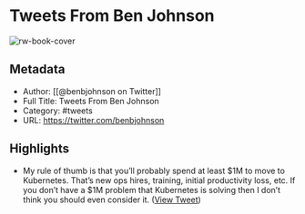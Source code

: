 # Tweets From Ben Johnson

![rw-book-cover](https://pbs.twimg.com/profile_images/1628507069769994241/198dEUcW.jpg)

## Metadata
- Author: [[@benbjohnson on Twitter]]
- Full Title: Tweets From Ben Johnson
- Category: #tweets
- URL: https://twitter.com/benbjohnson

## Highlights
- My rule of thumb is that you’ll probably spend at least $1M to move to Kubernetes. That’s new ops hires, training, initial productivity loss, etc. 
  If you don’t have a $1M problem that Kubernetes is solving then I don’t think you should even consider it. ([View Tweet](https://twitter.com/benbjohnson/status/1317561208229130240))
